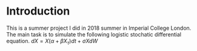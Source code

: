 # Introduction  
This is a summer project I did in 2018 summer in Imperial College London. The main task is to simulate the following      logistic   stochatic differential equation.
$dX=X(\alpha+\beta X_\tau )dt+\sigma X dW$
